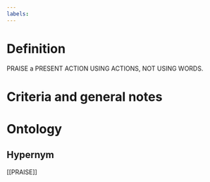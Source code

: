 ```yaml
---
labels: 
---
```


# Definition
PRAISE a PRESENT ACTION USING ACTIONS, NOT USING WORDS. 
# Criteria and general notes
# Ontology

## Hypernym
[[PRAISE]]